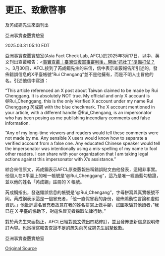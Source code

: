 # 更正、致歉啓事
及芮成鋼先生來函刊出

亞洲事實查覈實驗室

2025.03.31 05:10 EDT

亞洲事實查覈實驗室(Asia Fact Check Lab, AFCL)於2025年3月17日，以中、英文刊出查覈報告：<[事實查覈｜臺灣恢復軍事審判後，開始“抓壯丁”準備打仗？](https://www.rfa.org/mandarin/shishi-hecha/2025/03/17/fact-check-taiwan-forced-conscription/ "https://www.rfa.org/mandarin/shishi-hecha/2025/03/17/fact-check-taiwan-forced-conscription/")>。3月30日，AFCL接到了芮成鋼先生的來信，信中表示查覈報告所引述的，發佈錯誤信息的X平臺帳號”Rui Chengang”並不是他擁有，而是不明人士冒他的名。引述他信中寫道：

“This article referenced an X post about Taiwan claimed to be made by Rui Chenggang. It is absolutely NOT true. My official and only X account is @Rui\_Chenggang, this is the only Verified X account under my name Rui Chenggang 芮成鋼 with the blue checkmark. The X account mentioned in your article, with a different handle @Rui\_Chengang, is an impersonator who has been posing as me publishing incendiary comments and false information.

“Any of my long-time viewers and readers would tell these comments were not made by me. Any sensible X users would know how to separate a verified account from a false one. Any educated Chinese speaker would tell the impersonator was intentionally using a mis-spelling of my name to fool other readers. I can share with your organization that I am taking legal actions against this impersonator with X’s assistance.”

綜合來信原文，芮成鋼表示AFCL原查覈報告稱錯誤貼文由他發表，這絕非事實。他個人在X平臺上的唯一帳號是”@Rui\_Chenggang”，這乃是唯一經過藍勾驗證，並以他的姓名「芮成鋼」註冊的 X 帳號。

芮成鋼指出，發送錯誤信息的帳號是”@Rui\_Chengang”，字母拼寫與真實帳號不同。芮成鋼表示這是一個冒充者，「他一直假冒我的身份，發佈煽動性言論和虛假資訊。」他批評這名冒充者故意在我的姓名拼寫上做手腳，試圖欺騙其他讀者，”我已在 X 平臺的協助下，對這名冒充者採取法律行動。”

對於芮先生來函指正，AFCL已經對[原文](https://www.rfa.org/mandarin/shishi-hecha/2025/03/17/fact-check-taiwan-forced-conscription/ "https://www.rfa.org/mandarin/shishi-hecha/2025/03/17/fact-check-taiwan-forced-conscription/")做出四點修訂，並且發佈更新信息說明修訂內容。也爲撰寫報告查證不足的疏失向芮成鋼先生誠摯致歉。

亞洲事實查覈實驗室



[Original Source](https://www.rfa.org/mandarin/shishi-hecha/2025/03/31/fact-check-rui-chenggang-correction-notice/)